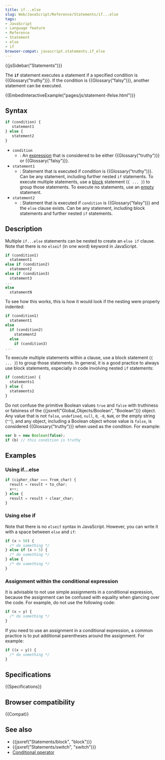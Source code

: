 ```yaml
---
title: if...else
slug: Web/JavaScript/Reference/Statements/if...else
tags:
- JavaScript
- Language feature
- Reference
- Statement
- else
- if
browser-compat: javascript.statements.if_else
---
```

{{jsSidebar("Statements")}}

The **`if`** statement executes a statement if a specified condition is
{{Glossary("truthy")}}. If the condition is {{Glossary("falsy")}},
another statement can be executed.

{{EmbedInteractiveExample("pages/js/statement-ifelse.html")}}

## Syntax

```js
if (condition) {
   statement1
} else {
   statement2
}
```

*   `condition`
    *   : An
        [expression](/en-US/docs/Web/JavaScript/Guide/Expressions_and_Operators#Expressions)
        that is considered to be either {{Glossary("truthy")}} or
        {{Glossary("falsy")}}.
*   `statement1`
    *   : Statement that is executed if *condition* is {{Glossary("truthy")}}.
        Can be any statement, including further nested `if` statements. To execute
        multiple statements, use a
        [block](/en-US/docs/Web/JavaScript/Reference/Statements/block) statement
        (`{ ... }`) to group those statements. To execute no statements, use an
        [empty](/en-US/docs/Web/JavaScript/Reference/Statements/Empty) statement.
*   `statement2`
    *   : Statement that is executed if `condition` is {{Glossary("falsy")}}
        and the `else` clause exists. Can be any statement, including block
        statements and further nested `if` statements.

## Description

Multiple `if...else` statements can be nested to create an `else if` clause.
Note that there is no `elseif` (in one word) keyword in JavaScript.

```js
if (condition1)
  statement1
else if (condition2)
  statement2
else if (condition3)
  statement3
...
else
  statementN
```

To see how this works, this is how it would look if the nesting were properly
indented:

```js
if (condition1)
  statement1
else
  if (condition2)
    statement2
  else
    if (condition3)
...
```

To execute multiple statements within a clause, use a block statement
(`{ ... }`) to group those statements. In general, it is a good practice to
always use block statements, especially in code involving nested `if`
statements:

```js
if (condition) {
  statements1
} else {
  statements2
}
```

Do not confuse the primitive Boolean values `true` and `false` with truthiness
or falsiness of the
{{jsxref("Global_Objects/Boolean", "Boolean")}} object. Any
value that is not `false`, `undefined`, `null`, `0`, `-0`, `NaN`, or the empty
string (`""`), and any object, including a Boolean object whose value is
`false`, is considered {{Glossary("truthy")}} when used as the condition.
For example:

```js
var b = new Boolean(false);
if (b) // this condition is truthy
```

## Examples

### Using if...else

```js
if (cipher_char === from_char) {
  result = result + to_char;
  x++;
} else {
  result = result + clear_char;
}
```

### Using else if

Note that there is no `elseif` syntax in JavaScript. However, you can write it
with a space between `else` and `if`:

```js
if (x > 50) {
  /* do something */
} else if (x > 5) {
  /* do something */
} else {
  /* do something */
}
```

### Assignment within the conditional expression

It is advisable to not use simple assignments in a conditional expression,
because the assignment can be confused with equality when glancing over the
code. For example, do not use the following code:

```js example-bad
if (x = y) {
  /* do something */
}
```

If you need to use an assignment in a conditional expression, a common practice
is to put additional parentheses around the assignment. For example:

```js example-good
if ((x = y)) {
  /* do something */
}
```

## Specifications

{{Specifications}}

## Browser compatibility

{{Compat}}

## See also

*   {{jsxref("Statements/block", "block")}}
*   {{jsxref("Statements/switch", "switch")}}
*   [Conditional operator](/en-US/docs/JavaScript/Reference/Operators/Conditional_Operator)
